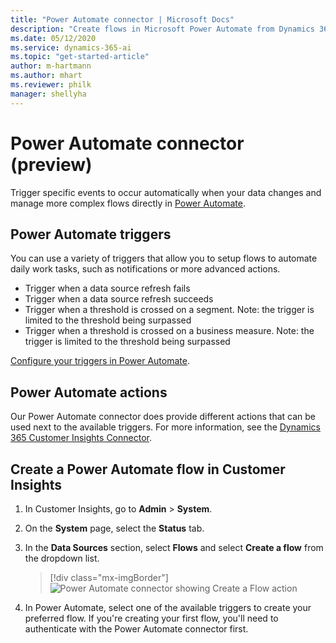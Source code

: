 ```yaml
---
title: "Power Automate connector | Microsoft Docs"
description: "Create flows in Microsoft Power Automate from Dynamics 365 Customer Insights."
ms.date: 05/12/2020
ms.service: dynamics-365-ai
ms.topic: "get-started-article"
author: m-hartmann
ms.author: mhart
ms.reviewer: philk
manager: shellyha
---
```


# Power Automate connector (preview)

Trigger specific events to occur automatically when your data changes and manage more complex flows directly in [Power Automate](https://flow.microsoft.com/).

## Power Automate triggers

You can use a variety of triggers that allow you to setup flows to automate daily work tasks, such as notifications or more advanced actions. 

- Trigger when a data source refresh fails 
- Trigger when a data source refresh succeeds
- Trigger when a threshold is crossed on a segment. Note: the trigger is limited to the threshold being surpassed
- Trigger when a threshold is crossed on a business measure. Note: the trigger is limited to the threshold being surpassed

[Configure your triggers in Power Automate](https://flow.microsoft.com/connectors/shared_customerinsights/dynamics-365-customer-insights-connector/).

## Power Automate actions
Our Power Automate connector does provide different actions that can be used next to the available triggers. For more information, see the [Dynamics 365 Customer Insights Connector](https://docs.microsoft.com/connectors/customerinsights/).

## Create a Power Automate flow in Customer Insights

1. In Customer Insights, go to **Admin** > **System**.

1. On the **System** page, select the **Status** tab.

1. In the **Data Sources** section, select **Flows** and select **Create a flow** from the dropdown list.
   > [!div class="mx-imgBorder"]
   > ![Power Automate connector showing Create a Flow action](media/power-automate-connector-create-flow.png "Power Automate connector showing Create a Flow action")

1. In Power Automate, select one of the available triggers to create your preferred flow. If you're creating your first flow, you'll need to authenticate with the Power Automate connector first.
